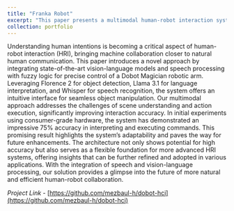 ```yaml
---
title: "Franka Robot"
excerpt: "This paper presents a multimodal human-robot interaction system integrating vision-language models (Florence 2), language interpretation (Llama 3.1), and speech recognition (Whisper) with fuzzy logic for precise control of a Dobot Magician robotic arm. Initial tests show 75% accuracy, highlighting its potential for more natural, efficient human-robot collaboration.<br/><img src='/images/dobot-hci-demo-short.gif'>"
collection: portfolio
---
```


Understanding human intentions is becoming a critical aspect of human-robot interaction (HRI), bringing machine collaboration closer to natural human communication. This paper introduces a novel approach by integrating state-of-the-art vision-language models and speech processing with fuzzy logic for precise control of a Dobot Magician robotic arm. Leveraging Florence 2 for object detection, Llama 3.1 for language interpretation, and Whisper for speech recognition, the system offers an intuitive interface for seamless object manipulation. Our multimodal approach addresses the challenges of scene understanding and action execution, significantly improving interaction accuracy. In initial experiments using consumer-grade hardware, the system has demonstrated an impressive 75% accuracy in interpreting and executing commands. This promising result highlights the system’s adaptability and paves the way for future enhancements. The architecture not only shows potential for high accuracy but also serves as a flexible foundation for more advanced HRI systems, offering insights that can be further refined and adopted in various applications. With the integration of speech and vision-language processing, our solution provides a glimpse into the future of more natural and efficient human-robot collaboration.

*Project Link -* [https://github.com/mezbaul-h/dobot-hci](https://github.com/mezbaul-h/dobot-hci)
